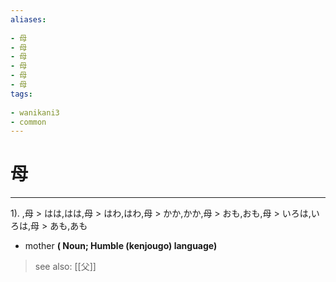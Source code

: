 ```yaml
---
aliases:
    
- 母
- 母
- 母
- 母
- 母
- 母
tags:
    
- wanikani3
- common
---
```


# 母
---
1).
,母 > はは,はは,母 > はわ,はわ,母 > かか,かか,母 > おも,おも,母 > いろは,いろは,母 > あも,あも

- mother
**( Noun; Humble (kenjougo) language)**
> see also:  [[父]]
            